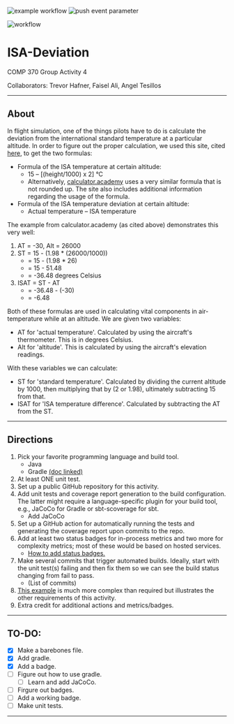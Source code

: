 ![example workflow](https://github.com/atesillos/ISA-Deviation/actions/workflows/main.yml/badge.svg)
![push event parameter](https://github.com/atesillos/ISA-Deviation/actions/workflows/main.yml/badge.svg?event=push)

![workflow](https://github.com/atesillos/ISA-Deviation/actions/workflows/main.yml/badge.svg)
# ISA-Deviation
COMP 370 Group Activity 4

Collaborators: Trevor Hafner, Faisel Ali, Angel Tesillos

---
## About
In flight simulation, one of the things pilots have to do is calculate the deviation from the international standard temperature at a particular altitude. In order to figure out the proper calculation, we used this site, cited [here](https://studyflying.com/isa-temperature-deviation/ "Formulae Page"), to get the two formulas:
- Formula of the ISA temperature at certain altitude: 
    - 15 – [(height/1000) x 2] °C
    - Alternatively, [calculator.academy](https://calculator.academy/isa-temperature-calculator/) uses a very similar formula that is not rounded up. The site also includes additional information regarding the usage of the formula. 
- Formula of the ISA temperature deviation at certain altitude:
    - Actual temperature – ISA temperature

The example from calculator.academy (as cited above) demonstrates this very well:
1. AT = -30, Alt = 26000
2. ST = 15 - (1.98 * (26000/1000))
    - = 15 - (1.98 * 26)
    - = 15 -  51.48
    - = -36.48 degrees Celsius
3. ISAT = ST - AT
    - = -36.48 - (-30)
    - = -6.48

Both of these formulas are used in calculating vital components in air-temperature while at an altitude. We are given two variables:
- AT for 'actual temperature'. Calculated by using the aircraft's thermometer. This is in degrees Celsius. 
- Alt for 'altitude'. This is calculated by using the aircraft's elevation readings.

With these variables we can calculate:
- ST for 'standard temperature'. Calculated by dividing the current altitude by 1000, then multiplying that by (2 or 1.98), ultimately subtracting 15 from that.
- ISAT for 'ISA temperature difference'. Calculated by subtracting the AT from the ST. 

---
## Directions
1. Pick your favorite programming language and build tool.
    - Java 
    - Gradle [(doc linked)](https://docs.gradle.org/current/userguide/getting_started.html "Gradle docs")
2. At least ONE unit test.
3. Set up a public GitHub repository for this activity.
4. Add unit tests and coverage report generation to the build configuration. The latter might require a language-specific plugin for your build tool, e.g., JaCoCo for Gradle or sbt-scoverage for sbt.
    - Add JaCoCo
5. Set up a GitHub action for automatically running the tests and generating the coverage report upon commits to the repo. 
6. Add at least two status badges for in-process metrics and two more for complexity metrics; most of these would be based on hosted services.
    - [How to add status badges.](https://docs.github.com/en/actions/monitoring-and-troubleshooting-workflows/adding-a-workflow-status-badge)
7. Make several commits that trigger automated builds. Ideally, start with the unit test(s) failing and then fix them so we can see the build status changing from fail to pass.
    - (List of commits)
8. [This example](https://github.com/LoyolaChicagoCode/primenumbers-http4s-scala) is much more complex than required but illustrates the other requirements of this activity.
9. Extra credit for additional actions and metrics/badges.

---
## TO-DO:
- [x] Make a barebones file.
- [x] Add gradle.
- [x] Add a badge.
- [ ] Figure out how to use gradle.
    - [ ] Learn and add JaCoCo.
- [ ] Firgure out badges.
- [ ] Add a working badge.
- [ ] Make unit tests.

---